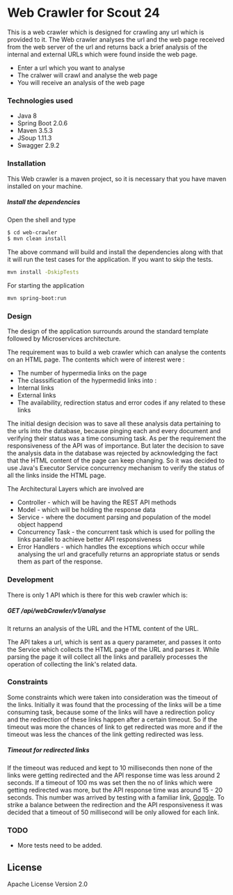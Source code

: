 # Web Crawler for Scout 24

This is a web crawler which is designed for crawling any url which is provided to it. The Web crawler analyses the url and the web page received from the web server of the url and returns back a brief analysis of the internal and external URLs which were found inside the web page.

  - Enter a url which you want to analyse
  - The cralwer will crawl and analyse the web page
  - You will receive an analysis of the web page


### Technologies used

* Java 8
* Spring Boot 2.0.6
* Maven 3.5.3
* JSoup 1.11.3
* Swagger 2.9.2

### Installation

This Web crawler is a maven project, so it is necessary that you have maven installed on your machine.

##### Install the dependencies 

Open the shell and type

```sh
$ cd web-crawler
$ mvn clean install
```
The above command will build and install the dependencies along with that it will run the test cases for the application.
If you want to skip the tests.

```sh
mvn install -DskipTests
```
For starting the application

```sh
mvn spring-boot:run
```

### Design
The design of the application surrounds around the standard template followed by Microservices architecture.

The requirement was to build a web crawler which can analyse the contents on an HTML page. The contents which were of interest were :
 * The number of hypermedia links on the page
 * The classsification of the hypermedid links into :
 * Internal links 
 * External links
 * The availability, redirection status and error codes if any related to these links

The initial design decision was to save all these analysis data pertaining to the urls into the database, because pinging each and every document and verifying their status was a time consuming task. As per the requirement the responsiveness of the API was of importance. But later the decision to save the analysis data in the database was rejected by acknowledging the fact that the HTML content of the page can keep changing.
So it was decided to use Java's Executor Service concurrency mechanism to verify the status of all the links inside the HTML page.

The Architectural Layers which are involved are

* Controller - which will be having the REST API methods 
* Model - which will be holding the response data
* Service - where the document parsing and population of the model object happend
* Concurrency Task - the concurrent task which is used for polling the links parallel to achieve better API responsiveness
* Error Handlers - which handles the exceptions which occur while analysing the url and gracefully returns an appropriate status or sends them as part of the response.

### Development

There is only 1 API which is there for this web crawler which is:

#####   GET /api/webCrawler/v1/analyse 
It returns an analysis of the URL and the HTML content of the URL.

The API takes a url, which is sent as a query parameter, and passes it onto the Service which collects the HTML page of the URL and parses it. While parsing the page it will collect all the links and parallely processes the operation of collecting the link's related data.


### Constraints

Some constraints which were taken into consideration was the timeout of the links.
Initially it was found that the processing of the links will be a time consuming task, because some of the links will have a redirection policy and the redirection of these links happen after a certain timeout. So if the timeout was more the chances of link to get redirected was more and if the timeout was less the chances of the link getting redirected was less. 
##### Timeout for redirected links
If the timeout was reduced and kept to 10 milliseconds then none of the links were getting redirected and the API response time was less around 2 seconds. If a timeout of 100 ms was set then the no of links which were getting redirected was more, but the API response time was around 15 - 20 seconds. This number was arrived by testing with a familiar link, [Google].
To strike a balance between the redirection and the API responsiveness it was decided that a timeout of 50 millisecond will be only allowed for each link. 


### TODO
* More tests need to be added.

License
----

Apache License Version 2.0

[Google]: <https://www.google.com>
